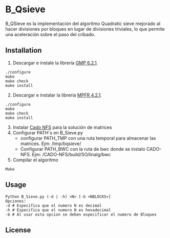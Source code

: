 # B_Qsieve

B_QSieve es la implementación del algoritmo Quadratic sieve mejorado al hacer divisiones por bloques en lugar de divisiones triviales, lo que permite una aceleración sobre el paso del cribado.

## Installation

1. Descargar e instale la librería [GMP 6.2.1](https://gmplib.org/list-archives/gmp-announce/2020-November/000049.html).
```console
./configure
make
make check
make install
```
2. Descargar e instalar la librería [MPFR 4.2.1](https://www.mpfr.org/mpfr-current/#download).

```console
./configure
make
make check
make install
```
3. Instalar [Cado NFS](https://gitlab.inria.fr/cado-nfs/cado-nfs) para la solución de matrices
4. Configurar PATH´s en B_Sieve.py
    - configurar PATH_TMP con una ruta temporal para almacenar las matrices. Ejm: /tmp/bqsieve/
    - Configurar PATH_BWC con la ruta de bwc donde se instalo CADO-NFS. Ejm: /CADO-NFS/build/SO/linalg/bwc
5. Compilar el algoritmo
```console
Make
```

## Usage
```console
Python B_Sieve.py (-d | -h) <N> [-b <NBLOCKS>]
Opciones:
-d # Especifica que el numero N es decimal
-h # Especifica que el numero N es hexadecimal
-b # Al usar esta opcion se deben especificar el numero de Bloques
```
## License
